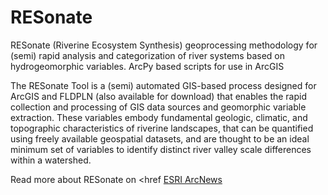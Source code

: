 # RESonate
RESonate (Riverine Ecosystem Synthesis) geoprocessing methodology for (semi) rapid analysis and categorization of river systems based on hydrogeomorphic variables. ArcPy based scripts for use in ArcGIS

The RESonate Tool is a (semi) automated GIS-based process designed for ArcGIS and FLDPLN (also available for download) that enables the rapid collection and processing of GIS data sources and geomorphic variable extraction. These variables embody fundamental geologic, climatic, and topographic characteristics of riverine landscapes, that can be quantified using freely available geospatial datasets, and are thought to be an ideal minimum set of variables to identify distinct river valley scale differences within a watershed.

Read more about RESonate on <href [ESRI ArcNews](https://www.esri.com/esri-news/arcnews/spring17articles/comparing-distant-river-systems-to-assess-the-effects-of-climate-change)
